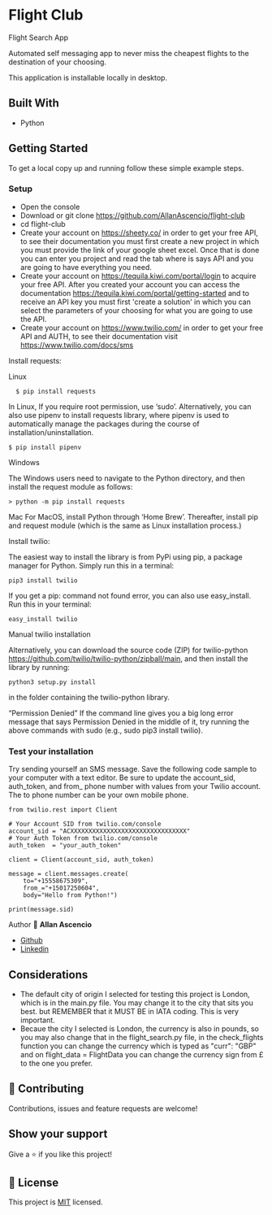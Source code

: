 # Flight Club

Flight Search App

Automated self messaging app to never miss the cheapest flights to the destination of your choosing.

This application is installable locally in desktop.

## Built With

- Python

## Getting Started

To get a local copy up and running follow these simple example steps.

### Setup

- Open the console
- Download or git clone https://github.com/AllanAscencio/flight-club
- cd flight-club
- Create your account on https://sheety.co/ in order to get your free API, to see their documentation you must first create a new project in which you must provide the link of your google sheet excel. Once that is done you can enter you project and read the tab where is says API and you are going to have everything you need.
- Create your account on https://tequila.kiwi.com/portal/login to acquire your free API. After you created your account you can access the documentation https://tequila.kiwi.com/portal/getting-started and to receive an API key you must first 'create a solution' in which you can select the parameters of your choosing for what you are going to use the API.
- Create your account on https://www.twilio.com/ in order to get your free API and AUTH, to see their documentation visit https://www.twilio.com/docs/sms

Install requests:

Linux

```
  $ pip install requests 
```

In Linux, If you require root permission, use ‘sudo’. Alternatively, you can also use pipenv to install requests library, where pipenv is used to automatically manage the packages during the course of installation/uninstallation.

```
$ pip install pipenv
```

Windows

The Windows users need to navigate to the Python directory, and then install the request module as follows:

```
> python -m pip install requests
```

Mac
For MacOS, install Python through ‘Home Brew’. Thereafter, install pip and request module (which is the same as Linux installation process.)

Install twilio:

The easiest way to install the library is from PyPi using pip, a package manager for Python. Simply run this in a terminal:

```
pip3 install twilio
```
If you get a pip: command not found error, you can also use easy_install. Run this in your terminal:

```
easy_install twilio
```
Manual twilio installation

Alternatively, you can download the source code (ZIP) for twilio-python https://github.com/twilio/twilio-python/zipball/main, and then install the library by running: 
```
python3 setup.py install
```
in the folder containing the twilio-python library.

“Permission Denied”
If the command line gives you a big long error message that says Permission Denied in the middle of it, try running the above commands with sudo (e.g., sudo pip3 install twilio).

### Test your installation

Try sending yourself an SMS message. Save the following code sample to your computer with a text editor. Be sure to update the account_sid, auth_token, and from_ phone number with values from your Twilio account. The to phone number can be your own mobile phone.
```
from twilio.rest import Client

# Your Account SID from twilio.com/console
account_sid = "ACXXXXXXXXXXXXXXXXXXXXXXXXXXXXXXXX"
# Your Auth Token from twilio.com/console
auth_token  = "your_auth_token"

client = Client(account_sid, auth_token)

message = client.messages.create(
    to="+15558675309", 
    from_="+15017250604",
    body="Hello from Python!")

print(message.sid)
```

Author
👤 **Allan Ascencio**

- [Github](https://github.com/AllanAscencio)
- [Linkedin](https://www.linkedin.com/in/gianfranco-allan)


## Considerations

- The default city of origin I selected for testing this project is London, which is in the main.py file. You may change it to the city that sits you best. but REMEMBER that it MUST BE in IATA coding. This is very important.
- Becaue the city I selected is London, the currency is also in pounds, so you may also change that in the flight_search.py file, in the check_flights function you can change the currency  which is typed as "curr": "GBP" and on flight_data = FlightData you can change the currency sign from £ to the one you prefer.

## 🤝 Contributing

Contributions, issues and feature requests are welcome!

## Show your support

Give a ⭐️ if you like this project!

## 📝 License

This project is [MIT](https://opensource.org/licenses/MIT) licensed.

